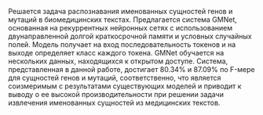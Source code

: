 Решается задача распознавания именованных сущностей генов и мутаций в биомедицинских текстах. Предлагается система GMNet, основанная на рекуррентных нейронных сетях с использованием двунаправленной долгой краткосрочной памяти и условных случайных полей. Модель получает на вход последовательность токенов и на выходе определяет класс каждого токена. GMNet обучается на нескольких данных, находящихся к открытом доступе. Система, представленная в данной работе, достигает 80.34\% и 87.09\% по F-мере для сущностей генов и мутаций, соответственно, что является соизмеримым с результатами существующих моделей и приводит к выводу о ее высокой производительности при решении задачи извлечения именованных сущностей из медицинских текстов.
